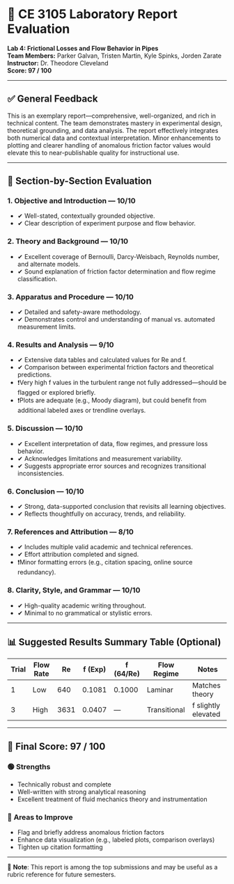 
# 🧪 CE 3105 Laboratory Report Evaluation  
**Lab 4: Frictional Losses and Flow Behavior in Pipes**  
**Team Members:** Parker Galvan, Tristen Martin, Kyle Spinks, Jorden Zarate  
**Instructor:** Dr. Theodore Cleveland  
**Score: 97 / 100**

---

## ✅ General Feedback

This is an exemplary report—comprehensive, well-organized, and rich in technical content. The team demonstrates mastery in experimental design, theoretical grounding, and data analysis. The report effectively integrates both numerical data and contextual interpretation. Minor enhancements to plotting and clearer handling of anomalous friction factor values would elevate this to near-publishable quality for instructional use.

---

## 🧾 Section-by-Section Evaluation

### 1. **Objective and Introduction** — **10/10**
- ✔ Well-stated, contextually grounded objective.
- ✔ Clear description of experiment purpose and flow behavior.

### 2. **Theory and Background** — **10/10**
- ✔ Excellent coverage of Bernoulli, Darcy-Weisbach, Reynolds number, and alternate models.
- ✔ Sound explanation of friction factor determination and flow regime classification.

### 3. **Apparatus and Procedure** — **10/10**
- ✔ Detailed and safety-aware methodology.
- ✔ Demonstrates control and understanding of manual vs. automated measurement limits.

### 4. **Results and Analysis** — **9/10**
- ✔ Extensive data tables and calculated values for Re and f.
- ✔ Comparison between experimental friction factors and theoretical predictions.
- ❗Very high f values in the turbulent range not fully addressed—should be flagged or explored briefly.
- ❗Plots are adequate (e.g., Moody diagram), but could benefit from additional labeled axes or trendline overlays.

### 5. **Discussion** — **10/10**
- ✔ Excellent interpretation of data, flow regimes, and pressure loss behavior.
- ✔ Acknowledges limitations and measurement variability.
- ✔ Suggests appropriate error sources and recognizes transitional inconsistencies.

### 6. **Conclusion** — **10/10**
- ✔ Strong, data-supported conclusion that revisits all learning objectives.
- ✔ Reflects thoughtfully on accuracy, trends, and reliability.

### 7. **References and Attribution** — **8/10**
- ✔ Includes multiple valid academic and technical references.
- ✔ Effort attribution completed and signed.
- ❗Minor formatting errors (e.g., citation spacing, online source redundancy).

### 8. **Clarity, Style, and Grammar** — **10/10**
- ✔ High-quality academic writing throughout.
- ✔ Minimal to no grammatical or stylistic errors.

---

## 📊 Suggested Results Summary Table (Optional)

| Trial | Flow Rate | Re | f (Exp) | f (64/Re) | Flow Regime | Notes |
|-------|-----------|----|---------|-----------|--------------|-------|
| 1     | Low       | 640  | 0.1081  | 0.1000    | Laminar      | Matches theory |
| 3     | High      | 3631 | 0.0407  | —         | Transitional | f slightly elevated |

---

## 🧮 Final Score: **97 / 100**

### 🟢 **Strengths**
- Technically robust and complete
- Well-written with strong analytical reasoning
- Excellent treatment of fluid mechanics theory and instrumentation

### 🔴 **Areas to Improve**
- Flag and briefly address anomalous friction factors
- Enhance data visualization (e.g., labeled plots, comparison overlays)
- Tighten up citation formatting

---

📌 **Note**: This report is among the top submissions and may be useful as a rubric reference for future semesters.

